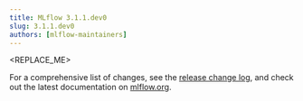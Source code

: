 ```yaml
---
title: MLflow 3.1.1.dev0
slug: 3.1.1.dev0
authors: [mlflow-maintainers]
---
```


<REPLACE_ME>

For a comprehensive list of changes, see the [release change log](https://github.com/mlflow/mlflow/releases/tag/v3.1.1.dev0), and check out the latest documentation on [mlflow.org](http://mlflow.org/).
